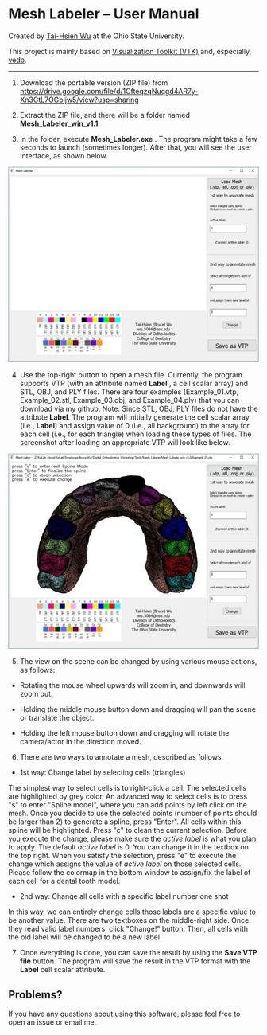 Mesh Labeler – User Manual
==========================

Created by [Tai-Hsien Wu](https://github.com/Tai-Hsien) at the Ohio State University.

This project is mainly based on [Visualization Toolkit (VTK)](https://vtk.org/) and, especially, [vedo](https://github.com/marcomusy/vedo).

------------

1.  Download the portable version (ZIP file) from
    <https://drive.google.com/file/d/1CfteqzqNuqgd4AR7y-Xn3CtL7OGbljw5/view?usp=sharing>

2.  Extract the ZIP file, and there will be a folder named
    **Mesh_Labeler_win_v1.1**

3.  In the folder, execute **Mesh_Labeler.exe** . The program might take a few seconds to launch (sometimes longer). After that, you will see the user interface, as shown
    below.

![Figure 1. The user interface of **Mesh Labeler**](./figure1.jpg)

4.  Use the top-right button to open a mesh file. Currently, the program supports VTP
    (with an attribute named **Label** , a cell scalar array) and STL, OBJ, and PLY files. There are four examples (Example_01.vtp, Example_02.stl, Example_03.obj, and Example_04.ply) that you can download via my github. Note: Since STL, OBJ, PLY files do not have the attribute **Label**.
    The program will initially generate the cell scalar array (i.e., **Label**)
    and assign value of 0 (i.e., all background) to the array for each cell
    (i.e., for each triangle) when loading these types of files. The
    screenshot after loading an appropriate VTP will look like below.

![Figure 2. After loading a suitable VTP file, you can see the model in the center of the window.](./figure2.jpg)

5.  The view on the scene can be changed by using various mouse actions, as
    follows:

-   Rotating the mouse wheel upwards will zoom in, and downwards will zoom out.

-   Holding the middle mouse button down and dragging will pan the scene or
    translate the object.

-   Holding the left mouse button down and dragging will rotate the camera/actor
    in the direction moved.

6.  There are two ways to annotate a mesh, described as follows.

-   1st way: Change label by selecting cells (triangles)

The simplest way to select cells is to right-click a cell. The selected cells are highlighted by grey color. An advanced way to select cells is to press "s" to enter "Spline model",
 where you can add points by left click on the mesh. Once you decide to use the selected points (number of points should be larger than 2) to generate a spline, press "Enter". All cells within this spline will be highlighted.
 Press "c" to clean the current selection. Before you execute the change, please make sure the *active label* is what you plan to apply. The default *active label* is 0. You can change it in the textbox on the top right.
When you satisfy the selection, press "e" to execute the change which assigns the value of *active label* on those selected cells. Please follow the colormap in the bottom window
to assign/fix the label of each cell for a dental tooth model.

-   2nd way: Change all cells with a specific label number one shot

In this way, we can entirely change cells those labels are a specific value to be
another value. There are two textboxes on the middle-right side. Once they read valid label numbers, click "Change!"
button. Then, all cells with the old label will be changed to be a new label.

7.  Once everything is done, you can save the result by using the **Save VTP
    file** button. The program will save the result in the VTP format with the
    **Label** cell scalar attribute.

Problems?
--------

If you have any questions about using this software, please feel free to open an issue or email me.